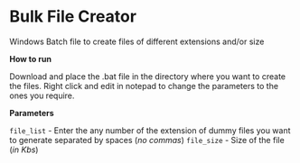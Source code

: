 # Bulk File Creator
Windows Batch file to create files of different extensions and/or size

**How to run**

Download and place the .bat file in the directory where you want to create the files. Right click and edit in notepad to change the parameters to the ones you require.

**Parameters**

`file_list` - Enter the any number of the extension of dummy files you want to generate separated by spaces (*no commas*)
`file_size` - Size of the file (*in Kbs*)
